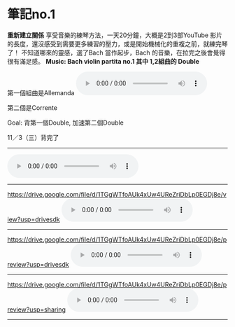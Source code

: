 # 筆記no.1
**重新建立關係**
享受音樂的練琴方法，一天20分鐘，大概是2到3部YouTube 影片的長度，還沒感受到需要更多練習的壓力，或是開始機械化的重複之前，就練完琴了！
不知道哪來的靈感，選了Bach 當作起步，Bach 的音樂，在拉完之後會覺得很有滿足感。
**Music: Bach violin partita no.1 其中 1,2組曲的 Double**

第一個組曲是Allemanda
<audio src="15019899893493.m4a" controls></audio>

第二個是Corrente

Goal: 背第一個Double, 加速第二個Double

11／3（三）背完了

---
<audio src="15019899893493.m4a" controls></audio>

---
https://drive.google.com/file/d/1TGgWTfoAUk4xUw4UReZriDbLp0EGDj8e/view?usp=drivesdk
<audio src="https://drive.google.com/file/d/1TGgWTfoAUk4xUw4UReZriDbLp0EGDj8e/view?usp=drivesdk" controls></audio>

---
https://drive.google.com/file/d/1TGgWTfoAUk4xUw4UReZriDbLp0EGDj8e/preview?usp=drivesdk
<audio src="https://drive.google.com/file/d/1TGgWTfoAUk4xUw4UReZriDbLp0EGDj8e/preview?usp=drivesdk" controls></audio>

---
https://drive.google.com/file/d/1TGgWTfoAUk4xUw4UReZriDbLp0EGDj8e/preview?usp=sharing
<audio src="https://drive.google.com/file/d/1TGgWTfoAUk4xUw4UReZriDbLp0EGDj8e/preview?usp=sharing" controls></audio>

---
